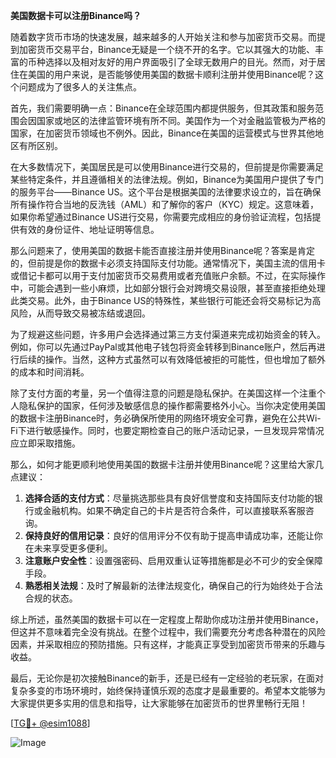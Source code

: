 **美国数据卡可以注册Binance吗？**

随着数字货币市场的快速发展，越来越多的人开始关注和参与加密货币交易。而提到加密货币交易平台，Binance无疑是一个绕不开的名字。它以其强大的功能、丰富的币种选择以及相对友好的用户界面吸引了全球无数用户的目光。然而，对于居住在美国的用户来说，是否能够使用美国的数据卡顺利注册并使用Binance呢？这个问题成为了很多人的关注焦点。

首先，我们需要明确一点：Binance在全球范围内都提供服务，但其政策和服务范围会因国家或地区的法律监管环境有所不同。美国作为一个对金融监管极为严格的国家，在加密货币领域也不例外。因此，Binance在美国的运营模式与世界其他地区有所区别。

在大多数情况下，美国居民是可以使用Binance进行交易的，但前提是你需要满足某些特定条件，并且遵循相关的法律法规。例如，Binance为美国用户提供了专门的服务平台——Binance US。这个平台是根据美国的法律要求设立的，旨在确保所有操作符合当地的反洗钱（AML）和了解你的客户（KYC）规定。这意味着，如果你希望通过Binance US进行交易，你需要完成相应的身份验证流程，包括提供有效的身份证件、地址证明等信息。

那么问题来了，使用美国的数据卡能否直接注册并使用Binance呢？答案是肯定的，但前提是你的数据卡必须支持国际支付功能。通常情况下，美国主流的信用卡或借记卡都可以用于支付加密货币交易费用或者充值账户余额。不过，在实际操作中，可能会遇到一些小麻烦，比如部分银行会对跨境交易设限，甚至直接拒绝处理此类交易。此外，由于Binance US的特殊性，某些银行可能还会将交易标记为高风险，从而导致交易被冻结或退回。

为了规避这些问题，许多用户会选择通过第三方支付渠道来完成初始资金的转入。例如，你可以先通过PayPal或其他电子钱包将资金转移到Binance账户，然后再进行后续的操作。当然，这种方式虽然可以有效降低被拒的可能性，但也增加了额外的成本和时间消耗。

除了支付方面的考量，另一个值得注意的问题是隐私保护。在美国这样一个注重个人隐私保护的国家，任何涉及敏感信息的操作都需要格外小心。当你决定使用美国的数据卡注册Binance时，务必确保所使用的网络环境安全可靠，避免在公共Wi-Fi下进行敏感操作。同时，也要定期检查自己的账户活动记录，一旦发现异常情况应立即采取措施。

那么，如何才能更顺利地使用美国的数据卡注册并使用Binance呢？这里给大家几点建议：

1. **选择合适的支付方式**：尽量挑选那些具有良好信誉度和支持国际支付功能的银行或金融机构。如果不确定自己的卡片是否符合条件，可以直接联系客服咨询。
2. **保持良好的信用记录**：良好的信用评分不仅有助于提高申请成功率，还能让你在未来享受更多便利。
3. **注意账户安全性**：设置强密码、启用双重认证等措施都是必不可少的安全保障手段。
4. **熟悉相关法规**：及时了解最新的法律法规变化，确保自己的行为始终处于合法合规的状态。

综上所述，虽然美国的数据卡可以在一定程度上帮助你成功注册并使用Binance，但这并不意味着完全没有挑战。在整个过程中，我们需要充分考虑各种潜在的风险因素，并采取相应的预防措施。只有这样，才能真正享受到加密货币带来的乐趣与收益。

最后，无论你是初次接触Binance的新手，还是已经有一定经验的老玩家，在面对复杂多变的市场环境时，始终保持谨慎乐观的态度才是最重要的。希望本文能够为大家提供更多实用的信息和指导，让大家能够在加密货币的世界里畅行无阻！

[[TG💪+ @esim1088](https://t.me/s/esim1088)]

![Image](https://i.postimg.cc/4NQfJmqS/Snipaste-2025-05-13-00-14-12.png)